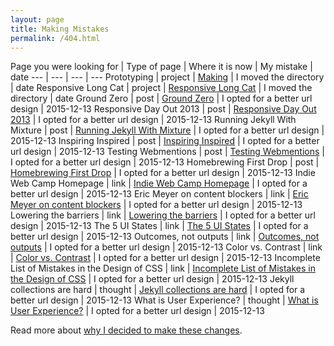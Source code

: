 ```yaml
---
layout: page
title: Making Mistakes
permalink: /404.html
---
```


Page you were looking for | Type of page | Where it is now | My mistake | date
--- | --- | --- | ---
Prototyping | project | [Making](/making/) | I moved the directory | date
Responsive Long Cat | project | [Responsive Long Cat](/making/responsive-long-cat/) | I moved the directory | date
Ground Zero | post | [Ground Zero](/writing/2013/02/16/ground-zero/) | I opted for a better url design | 2015-12-13
Responsive Day Out 2013 | post | [Responsive Day Out 2013](writing/2013/03/07/responsive-day-out-2013) | I opted for a better url design | 2015-12-13
Running Jekyll With Mixture | post | [Running Jekyll With Mixture](/writing/2013/03/25/running-jekyll-with-mixture) | I opted for a better url design | 2015-12-13
Inspiring Inspired | post | [Inspiring Inspired](/writing/2013/06/03/inspiring-inspired) | I opted for a better url design | 2015-12-13
Testing Webmentions | post | [Testing Webmentions](/writing/2013/09/08/testing-webmentions) | I opted for a better url design | 2015-12-13
Homebrewing First Drop | post | [Homebrewing First Drop](/writing/2015/08/12/homebrewing-first-drop) | I opted for a better url design | 2015-12-13
Indie Web Camp Homepage | link | [Indie Web Camp Homepage](/collecting/links/2015/08/26/indie-web-camp-homepage) | I opted for a better url design | 2015-12-13
Eric Meyer on content blockers | link | [Eric Meyer on content blockers](/collecting/links/2015/09/22/eric-meyer-on-content-blockers) | I opted for a better url design | 2015-12-13
Lowering the barriers | link | [Lowering the barriers](/collecting/links/2015/09/22/lowering-the-barriers) | I opted for a better url design | 2015-12-13
The 5 UI States | link | [The 5 UI States](/collecting/links/2015/09/23/the-5-ui-states) | I opted for a better url design | 2015-12-13
Outcomes, not outputs | link | [Outcomes, not outputs](/collecting/links/2015/09/24/outcomes-not-outputs) | I opted for a better url design | 2015-12-13
Color vs. Contrast | link | [Color vs. Contrast](/collecting/links/2015/10/22/color-vs-contrast) | I opted for a better url design | 2015-12-13
Incomplete List of Mistakes in the Design of CSS | link | [Incomplete List of Mistakes in the Design of CSS](/collecting/links/2015/10/22/incomplete-list-of-mistakes-in-the-design-of-css) | I opted for a better url design | 2015-12-13
Jekyll collections are hard | thought | [Jekyll collections are hard](/collecting/thought/2015/08/26/jekyll-collections-are-hard) | I opted for a better url design | 2015-12-13
What is User Experience? | thought | [What is User Experience?](/collecting/thought/2015/10/22/what-is-user-experience) | I opted for a better url design | 2015-12-13
<!-- xxx | xxx | xxx | xxx | xxx -->

Read more about [why I decided to make these changes](/making/mistakes/).

